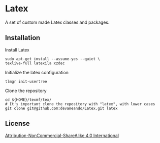 # Latex
A set of custom made Latex classes and packages.

## Installation

Install Latex

    sudo apt-get install --assume-yes --quiet \
    texlive-full latexila xzdec

Initialize the latex configuration

    tlmgr init-usertree

Clone the repository

    cd ${HOME}/texmf/tex/
    # It's important clone the repository with "latex", with lower cases
    git clone git@github.com:devaneando/Latex.git latex
  
## License

[Attribution-NonCommercial-ShareAlike 4.0 International](http://creativecommons.org/licenses/by-nc-sa/4.0/)